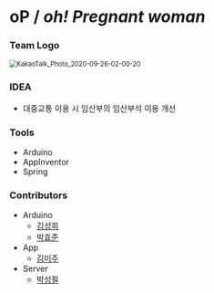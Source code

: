 # oP / *oh! Pregnant woman*

### Team Logo

<img src="https://user-images.githubusercontent.com/50495214/94295427-2d681b80-ff9c-11ea-8b12-dc52f855e72a.png" alt="KakaoTalk_Photo_2020-09-26-02-00-20" style="zoom:80%;" />



### IDEA

* 대중교통 이용 시 임산부의 임산부석 이용 개선



### Tools

* Arduino
* AppInventor
* Spring



### Contributors

* Arduino
  * [김성희](https://github.com/xxunghee)
  * [박효준](https://github.com/phj1450)
* App
   * [김미주](https://github.com/mijoo308)
* Server
   * [박성필](https://github.com/voiciphil)






